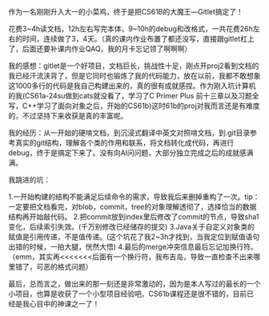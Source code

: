 
作为一名刚刚升入大一的小菜鸡，终于是把CS61B的大魔王—Gitlet搞定了！

花费3~4h读文档，12h左右写完本体，9~10h的debug和改格式，一共花费26h左右的时间，连续做了3，4天。（真的课内作业布置了都还没写，直接跟gitlet杠上了，后面还要补课内作业QAQ，我的月卡忘记领了啊啊啊）

我的感想：gitlet是一个好项目，文档巨长，挑战性十足，刚点开proj2看到文档的我已经汗流浃背了，但是它同时也锻炼了我的代码能力，放在以前，我都不敢想象这1000多行的代码是我自己构建出来的，真的很有成就感捏。作为刚入坑计算机的我(CS61a-24su做到cats就没看了，学习了C Primer Plus 前十三章以及习题全写，C++学习了面向对象之后，开始的CS61b)这时61b的proj对我而言还是有难度的，不过坚持下来收获是真的丰富呢。

我的经历：从一开始的硬啃文档，到沉浸式翻译中英文对照啃文档，到.git目录参考真实的git结构，理解各个类的作用和联系，将文档转化成代码，再进行debug，终于是搞定下来了。没有向AI问问题，大部分独立完成之后的成就感满满。

我跳进的坑：

1.一开始构建的结构不能满足后续命令的需求，导致我后来删掉重构了一次。tip：一定要把文档看完，对blob，commit，tree的对象理解透彻了，选择恰当的数据结构再开始敲代码。
2.把commit放到index里后修改了commit的节点，导致sha1变化，后续索引失效。(千万别修改已经储存的提交)
3.Java关于自定义对象类的赋值是引用传递，不是值传递。(这个坑花了我2~3h才找到，当我定位到赋值语句出错的时候，一拍大腿，恍然大悟)
4.最后的merge冲突信息最后忘记加换行符。（emm，其实再<<<<<<<后面有一个换行符，我布吉岛，导致一直检查不出来哪里错了，可恶的格式问题）

最后，总而言之，做出来的那一刻还是非常激动的，因为是本人写过的最长的一个小项目，也算是收获了一个小型项目经验吧。CS61b课程还是很不错的，目前已经是我心目中的神课之一了！